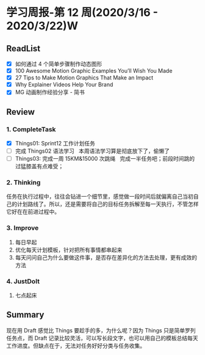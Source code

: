 # 学习周报-第 12 周(2020/3/16 - 2020/3/22)W

>

## ReadList

- [x] 如何通过 4 个简单步骤制作动态图形
- [x] 100 Awesome Motion Graphic Examples You’ll Wish You Made
- [x] 27 Tips to Make Motion Graphics That Make an Impact
- [x] Why Explainer Videos Help Your Brand
- [x] MG 动画制作经验分享 - 简书

## Review

### 1. CompleteTask

- [x] Things01: Sprint12 工作计划任务
- [ ] 完成 Things02 语法学习   本周语法学习算是彻底放下了，偷懒了
- [ ] Things03: 完成一周 15KM&15000 次跳绳   完成一半任务吧；前段时间跳的过猛膝盖有点难受；

### 2. Thinking

任务在执行过程中，往往会钻进一个细节里，感觉做一段时间后就偏离自己当初自己的计划路线了。所以，还是需要将自己的目标任务拆解至每一天执行，不管怎样它好在在前进过程中。

### 3. Improve

1. 每日早起
2. 优化每天计划模板，针对把所有事情都串起来
3. 每天问问自己为什么要做这件事，是否存在差异化的方法去处理，更有成效的方法

### 4. JustDoIt

1. 七点起床

## Summary

现在用 Draft 感觉比 Things 要趁手的多，为什么呢？因为 Things 只是简单罗列任务点，而 Draft 记录比较灵活，可以写长段文字，也可以用自己的模板总结每天工作进度。但缺点在于，无法对任务好好分类与任务收集。
